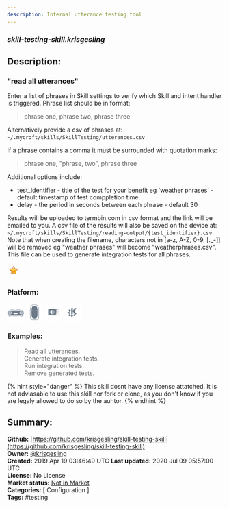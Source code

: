 ```yaml
---
description: Internal utterance testing tool
---
```


### _skill-testing-skill.krisgesling_  
## Description:  
### "read all utterances"
Enter a list of phrases in Skill settings to verify which Skill and intent handler is triggered. Phrase list should be in format:
> phrase one, phrase two, phrase three

Alternatively provide a csv of phrases at: `~/.mycroft/skills/SkillTesting/utterances.csv`

If a phrase contains a comma it must be surrounded with quotation marks:
> phrase one, "phrase, two", phrase three

Additional options include:
- test_identifier - title of the test for your benefit eg 'weather phrases' - default timestamp of test comppletion time.
- delay - the period in seconds between each phrase - default 30

Results will be uploaded to termbin.com in csv format and the link will be emailed to you. A csv file of the results will also be saved on the device at: `~/.mycroft/skills/SkillTesting/reading-output/{test_identifier}.csv`. Note that when creating the filename, characters not in [a-z, A-Z, 0-9, [.\_-]] will be removed eg "weather phrases" will become "weatherphrases.csv". This file can be used to generate integration tests for all phrases.  
  
![](../.gitbook/assets/star.png)  
  
### Platform:  
 ![Mark I](../.gitbook/assets/mark-1-icon.png)  ![Mark II](../.gitbook/assets/mark-2-icon.png)  ![Picroft](../.gitbook/assets/picroft-icon.png)  ![plasmoid](../.gitbook/assets/kde.png)   
### Examples:  
> Read all utterances.  
> Generate integration tests.  
> Run integration tests.  
> Remove generated tests.  
  
{% hint style="danger" %}
This skill dosnt have any license attatched. It is not adviasable to use this skill nor fork or clone, as you don't know if you are legaly allowed to do so by the auhtor.
{% endhint %}
  
## Summary:  
**Github:** [https://github.com/krisgesling/skill-testing-skill](https://github.com/krisgesling/skill-testing-skill)  
**Owner:** [@krisgesling](https://github.com/krisgesling)  
**Created:** 2019 Apr 19 03:46:49 UTC  **Last updated:** 2020 Jul 09 05:57:00 UTC  
**License:** No License  
**Market status:** [Not in Market](https://market.mycroft.ai/skill/)  
**Categories:** [ Configuration ]   
**Tags:** \#testing   
